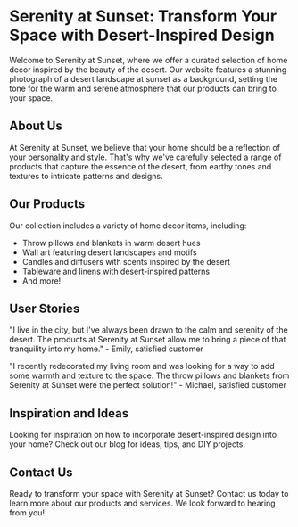 <!--font:Open Sans-->

# Serenity at Sunset: Transform Your Space with Desert-Inspired Design

Welcome to Serenity at Sunset, where we offer a curated selection of home decor inspired by the beauty of the desert. Our website features a stunning photograph of a desert landscape at sunset as a background, setting the tone for the warm and serene atmosphere that our products can bring to your space.

## About Us
At Serenity at Sunset, we believe that your home should be a reflection of your personality and style. That's why we've carefully selected a range of products that capture the essence of the desert, from earthy tones and textures to intricate patterns and designs.

## Our Products
Our collection includes a variety of home decor items, including:
- Throw pillows and blankets in warm desert hues
- Wall art featuring desert landscapes and motifs
- Candles and diffusers with scents inspired by the desert
- Tableware and linens with desert-inspired patterns
- And more!

## User Stories
"I live in the city, but I've always been drawn to the calm and serenity of the desert. The products at Serenity at Sunset allow me to bring a piece of that tranquility into my home." - Emily, satisfied customer

"I recently redecorated my living room and was looking for a way to add some warmth and texture to the space. The throw pillows and blankets from Serenity at Sunset were the perfect solution!" - Michael, satisfied customer

## Inspiration and Ideas
Looking for inspiration on how to incorporate desert-inspired design into your home? Check out our blog for ideas, tips, and DIY projects.

## Contact Us
Ready to transform your space with Serenity at Sunset? Contact us today to learn more about our products and services. We look forward to hearing from you!

<!--

Write me content for website with wallpaper which alt text is:

"A photograph of a desert landscape at sunset, with warm colors and long shadows."

The name/title of the page should not be 1:1 copy of the alt text but rather a real content of the website which is using this wallpaper.

- Use markdown format 
- Start with heading
- Heading should be short and concise
- The content should look like a real website 
- The website should not be about the wallpaper, wallpaper is just a related background
- Heading should be contain work "wallpaper" or "background"
- Include real sections like references, contact, user stories, etc. use things relevant to the page purpose.
- Feel free to use structure like headings, bullets, numbering, blockquotes, paragraphs, horizontal lines, etc.
- You can use formatting like bold or _italic_
- You can include UTF-8 emojis
- Links should be only #hash anchors (and you can refer to the document itself)
- Do not include images


---


# Desert Dreams Wallpaper: Transform Your Space with Warmth and Serenity

Welcome to Desert Dreams Wallpaper, where we offer a wide selection of stunning desert-themed wallpapers to transform your space. Our featured wallpaper is a breathtaking photograph of a desert landscape at sunset, with warm colors and long shadows that will transport you to a serene oasis.

## About Us
At Desert Dreams Wallpaper, we are passionate about helping our customers create beautiful and unique spaces that reflect their style and personality. We believe that the right wallpaper can completely transform a room, adding warmth, depth, and character.

## Our Selection
Our collection of desert-themed wallpapers includes a variety of styles, from realistic photographs to abstract designs inspired by the beauty of the desert. Whether you're looking for a subtle accent wall or a bold statement piece, we have something for every taste and budget.

## User Stories
"I recently redecorated my living room and wanted to add some warmth and texture to the space. The Desert Dreams Wallpaper was the perfect choice! It added just the right amount of color and interest without overpowering the room." - Sarah, satisfied customer

"I've always been drawn to the beauty of the desert, but I live in a city and don't have the opportunity to visit often. Having the Desert Dreams Wallpaper in my bedroom makes me feel like I'm surrounded by nature, even when I'm indoors." - John, satisfied customer

## References
Check out some of our other popular wallpaper collections:
- Coastal Vibes Wallpaper
- Urban Jungle Wallpaper
- Vintage Charm Wallpaper

## Contact Us
Ready to transform your space with Desert Dreams Wallpaper? Contact us today to learn more about our products and services. We look forward to hearing from you!


---


Heading should not include word "wallpaper". The website should not be about the wallpaper itself, wallpaper is just a related background, rewrite whole content.


---


# Serenity at Sunset: Transform Your Space with Desert-Inspired Design

Welcome to Serenity at Sunset, where we offer a curated selection of home decor inspired by the beauty of the desert. Our website features a stunning photograph of a desert landscape at sunset as a background, setting the tone for the warm and serene atmosphere that our products can bring to your space.

## About Us
At Serenity at Sunset, we believe that your home should be a reflection of your personality and style. That's why we've carefully selected a range of products that capture the essence of the desert, from earthy tones and textures to intricate patterns and designs.

## Our Products
Our collection includes a variety of home decor items, including:
- Throw pillows and blankets in warm desert hues
- Wall art featuring desert landscapes and motifs
- Candles and diffusers with scents inspired by the desert
- Tableware and linens with desert-inspired patterns
- And more!

## User Stories
"I live in the city, but I've always been drawn to the calm and serenity of the desert. The products at Serenity at Sunset allow me to bring a piece of that tranquility into my home." - Emily, satisfied customer

"I recently redecorated my living room and was looking for a way to add some warmth and texture to the space. The throw pillows and blankets from Serenity at Sunset were the perfect solution!" - Michael, satisfied customer

## Inspiration and Ideas
Looking for inspiration on how to incorporate desert-inspired design into your home? Check out our blog for ideas, tips, and DIY projects.

## Contact Us
Ready to transform your space with Serenity at Sunset? Contact us today to learn more about our products and services. We look forward to hearing from you!

-->
